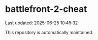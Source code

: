# battlefront-2-cheat

Last updated: 2025-06-25 10:45:32

This repository is automatically maintained.
